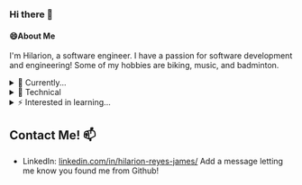 ### Hi there 👋

<!--
**H-jamesR2/H-jamesR2** is a ✨ _special_ ✨ repository because its `README.md` (this file) appears on your GitHub profile.

Here are some ideas to get you started:

- 🔭 I’m currently working on ...
- 🌱 I’m currently learning ...
- 👯 I’m looking to collaborate on ...
- 🤔 I’m looking for help with ...
- 💬 Ask me about ...
- 📫 How to reach me: ...
- 😄 Pronouns: ...
- ⚡ Fun fact: ...
-->
#### 😄About Me
  I'm Hilarion, a software engineer.
  I have a passion for software development and engineering!
  Some of my hobbies are biking, music, and badminton.

<details>
  <summary> 🌱 Currently... </summary>
  <ul style="padding-left: 60px;">
  <li> Upskilling.</li>
</details>

<details>
  <summary> 🔧 Technical </summary>
  <ul style="padding-left: 60px;">
  <li> <b>Languages</b>: Java, Python, BASH, C/C++, SQL (Postgres, MySQL), JavaScript, HTML/CSS, C#, Some Swift </li>
  <li> <b>Frameworks</b>: React, Node.js, WordPress, TensorFlow, Keras, .NET </li>
  <li> <b>Developer Tools</b>: Git, AWS, GCP, Kubernetes, Docker, Jenkins (CI/CD), Terrarform, VS Code, Visual Studio, IntelliJ, Android Studio, Figma, JIRA, Burp Suite, WireShark, Selenium, VMs, VPNs, [other OSINT-tools] </li>
  <li> <b>Libraries:</b> ReduxJS, NodeJS, Pandas, NumPy, Matplotlib, Scikit-learn, XGBoost, OpenCV </li>
</details>

<details>
<summary> ⚡ Interested in learning... </summary>
  <ul style="padding-left: 60px;">
  <li> Full-stack development </li>
  <li> Data Engineering </li>
  <li> Systems design </li>
  <li> Financial technology </li>
  <li> Artificial intelligence </li>
  <li> Research and project management </li>
</details>

## Contact Me! 📫

- LinkedIn: [linkedin.com/in/hilarion-reyes-james/](https://www.linkedin.com/in/hilarion-reyes-james/) Add a message letting me know you found me from Github!
